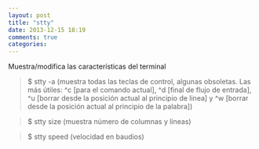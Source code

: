 ```yaml
---
layout: post
title: "stty"
date: 2013-12-15 18:19
comments: true
categories: 
---
```

Muestra/modifica las características del terminal

>$ stty -a  (muestra todas las teclas de control, algunas obsoletas. Las más útiles: ^c [para el comando actual], ^d [final de flujo de entrada], ^u [borrar desde la posición actual al principio de linea] y ^w [borrar desde la posición actual al principio de la palabra])

>$ stty size   (muestra número de columnas y lineas)

>$ stty speed  (velocidad en baudios)

